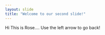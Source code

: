 ```yaml
---
layout: slide
title: "Welcome to our second slide!"
---
```

Hi This is Rose....
Use the left arrow to go back!
